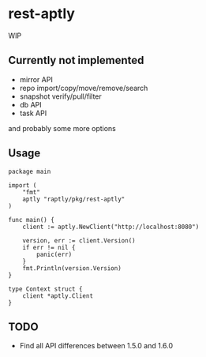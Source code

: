 # rest-aptly

WIP

## Currently not implemented

* mirror API
* repo import/copy/move/remove/search
* snapshot verify/pull/filter
* db API
* task API

and probably some more options  

## Usage

```golang
package main

import (
    "fmt"
    aptly "raptly/pkg/rest-aptly"
)

func main() {
    client := aptly.NewClient("http://localhost:8080")

    version, err := client.Version()
    if err != nil {
        panic(err)
    }
    fmt.Println(version.Version)
}

type Context struct {
    client *aptly.Client
}
```

## TODO

* Find all API differences between 1.5.0 and 1.6.0
